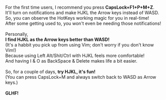 For the first time users, I recommend you press **CapsLock+F1+P+M+Z**.
<br/>
It'll turn on notifications and make HJKL the Arrow keys instead of WASD.
<br/>
So, you can observe the HotKeys working magic for you in real-time!
<br/>
After some getting used to, you won't even be needing those notifications!
<br/>
<br/>
Personally,
<br/>
**I find HJKL as the Arrow keys better than WASD!**
<br/>
(It's a habbit you pick up from using Vim; don't worry if you don't know Vim!)
<br/>
Because using Left Alt/Shit/Ctrl with HJKL feels more comfortable!
<br/>
And having I & O as BackSpace & Delete makes life a bit easier.
<br/>
<br/>
So, for a couple of days, **try HJKL, it's fun!**
<br/>
(You can press CapsLock+M and always switch back to WASD as Arrow keys.)
<br/>
<br/>
**GLHF!**

